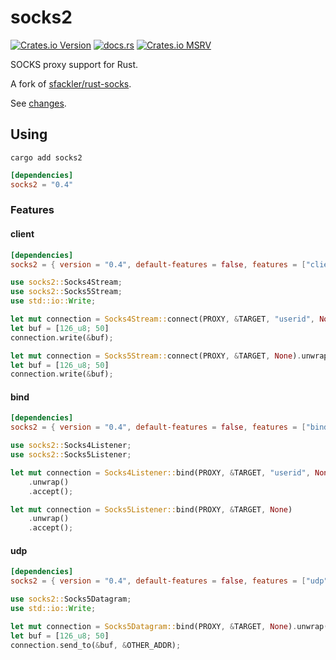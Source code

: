 # socks2

[![Crates.io Version](https://img.shields.io/crates/v/socks2?style=flat-square&color=blue)](https://crates.io/crates/socks2)
[![docs.rs](https://img.shields.io/docsrs/socks2?style=flat-square)](https://docs.rs/socks2)
[![Crates.io MSRV](https://img.shields.io/crates/msrv/socks2?style=flat-square)](https://www.rust-lang.org/tools/install)

SOCKS proxy support for Rust.

A fork of [sfackler/rust-socks](https://github.com/sfackler/rust-socks).

See [changes](CHANGELOG.md).

## Using

```cargo add socks2```

```toml
[dependencies]
socks2 = "0.4"
```

### Features

#### client

```toml
[dependencies]
socks2 = { version = "0.4", default-features = false, features = ["client"] }
```

```rust
use socks2::Socks4Stream;
use socks2::Socks5Stream;
use std::io::Write;

let mut connection = Socks4Stream::connect(PROXY, &TARGET, "userid", None).unwrap();
let buf = [126_u8; 50]
connection.write(&buf);

let mut connection = Socks5Stream::connect(PROXY, &TARGET, None).unwrap();
let buf = [126_u8; 50]
connection.write(&buf);
```

#### bind

```toml
[dependencies]
socks2 = { version = "0.4", default-features = false, features = ["bind"] }
```

```rust
use socks2::Socks4Listener;
use socks2::Socks5Listener;

let mut connection = Socks4Listener::bind(PROXY, &TARGET, "userid", None)
    .unwrap()
    .accept();

let mut connection = Socks5Listener::bind(PROXY, &TARGET, None)
    .unwrap()
    .accept();
```

#### udp

```toml
[dependencies]
socks2 = { version = "0.4", default-features = false, features = ["udp"] }
```

```rust
use socks2::Socks5Datagram;
use std::io::Write;

let mut connection = Socks5Datagram::bind(PROXY, &TARGET, None).unwrap();
let buf = [126_u8; 50]
connection.send_to(&buf, &OTHER_ADDR);
```
